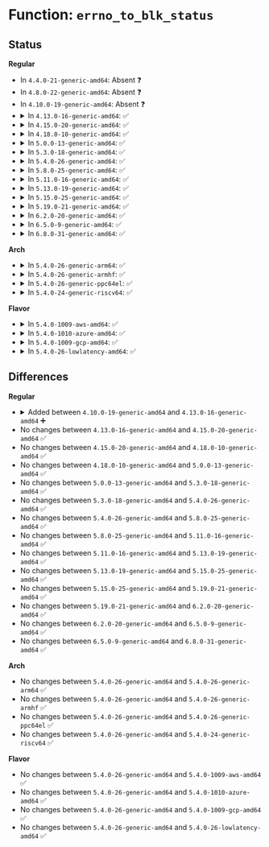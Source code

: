 # Function: <code>errno_to_blk_status</code>

## Status
<b>Regular</b>
<ul>
<li>
In <code>4.4.0-21-generic-amd64</code>: Absent ❓
</li>
<li>
In <code>4.8.0-22-generic-amd64</code>: Absent ❓
</li>
<li>
In <code>4.10.0-19-generic-amd64</code>: Absent ❓
</li>
<li>
<details>
<summary>In <code>4.13.0-16-generic-amd64</code>: ✅</summary>

```c
blk_status_t errno_to_blk_status(int errno)
```

```json
{
  "name": "errno_to_blk_status",
  "collision_type": "Unique Global",
  "inline_type": "No",
  "funcs": [
    {
      "addr": 18446744071583169232,
      "name": "errno_to_blk_status",
      "external": true,
      "loc": "block/blk-core.c:155",
      "file": "block/blk-core.c",
      "inline": "seen, unknown",
      "caller_inline": [],
      "caller_func": [
        "drivers/md/dm.c:__split_and_process_bio"
      ]
    }
  ],
  "symbols": [
    {
      "addr": 18446744071583169232,
      "name": "errno_to_blk_status",
      "section": ".text",
      "bind": "STB_GLOBAL",
      "size": 63
    }
  ]
}
```
</details>
</li>
<li>
<details>
<summary>In <code>4.15.0-20-generic-amd64</code>: ✅</summary>

```c
blk_status_t errno_to_blk_status(int errno)
```

```json
{
  "name": "errno_to_blk_status",
  "collision_type": "Unique Global",
  "inline_type": "No",
  "funcs": [
    {
      "addr": 18446744071583344128,
      "name": "errno_to_blk_status",
      "external": true,
      "loc": "block/blk-core.c:155",
      "file": "block/blk-core.c",
      "inline": "seen, unknown",
      "caller_inline": [],
      "caller_func": [
        "drivers/md/dm.c:__split_and_process_bio"
      ]
    }
  ],
  "symbols": [
    {
      "addr": 18446744071583344128,
      "name": "errno_to_blk_status",
      "section": ".text",
      "bind": "STB_GLOBAL",
      "size": 63
    }
  ]
}
```
</details>
</li>
<li>
<details>
<summary>In <code>4.18.0-10-generic-amd64</code>: ✅</summary>

```c
blk_status_t errno_to_blk_status(int errno)
```

```json
{
  "name": "errno_to_blk_status",
  "collision_type": "Unique Global",
  "inline_type": "No",
  "funcs": [
    {
      "addr": 18446744071583553584,
      "name": "errno_to_blk_status",
      "external": true,
      "loc": "block/blk-core.c:228",
      "file": "block/blk-core.c",
      "inline": "seen, unknown",
      "caller_inline": [],
      "caller_func": [
        "drivers/md/dm.c:__process_bio",
        "drivers/md/dm.c:__split_and_process_bio"
      ]
    }
  ],
  "symbols": [
    {
      "addr": 18446744071583553584,
      "name": "errno_to_blk_status",
      "section": ".text",
      "bind": "STB_GLOBAL",
      "size": 63
    }
  ]
}
```
</details>
</li>
<li>
<details>
<summary>In <code>5.0.0-13-generic-amd64</code>: ✅</summary>

```c
blk_status_t errno_to_blk_status(int errno)
```

```json
{
  "name": "errno_to_blk_status",
  "collision_type": "Unique Global",
  "inline_type": "No",
  "funcs": [
    {
      "addr": 18446744071583674208,
      "name": "errno_to_blk_status",
      "external": true,
      "loc": "block/blk-core.c:146",
      "file": "block/blk-core.c",
      "inline": "seen, unknown",
      "caller_inline": [],
      "caller_func": [
        "drivers/md/dm.c:__process_bio",
        "drivers/md/dm.c:__split_and_process_bio"
      ]
    }
  ],
  "symbols": [
    {
      "addr": 18446744071583674208,
      "name": "errno_to_blk_status",
      "section": ".text",
      "bind": "STB_GLOBAL",
      "size": 63
    }
  ]
}
```
</details>
</li>
<li>
<details>
<summary>In <code>5.3.0-18-generic-amd64</code>: ✅</summary>

```c
blk_status_t errno_to_blk_status(int errno)
```

```json
{
  "name": "errno_to_blk_status",
  "collision_type": "Unique Global",
  "inline_type": "No",
  "funcs": [
    {
      "addr": 18446744071583862976,
      "name": "errno_to_blk_status",
      "external": true,
      "loc": "block/blk-core.c:184",
      "file": "block/blk-core.c",
      "inline": "seen, unknown",
      "caller_inline": [],
      "caller_func": [
        "drivers/md/dm.c:__process_bio",
        "drivers/md/dm.c:__split_and_process_bio"
      ]
    }
  ],
  "symbols": [
    {
      "addr": 18446744071583862976,
      "name": "errno_to_blk_status",
      "section": ".text",
      "bind": "STB_GLOBAL",
      "size": 49
    }
  ]
}
```
</details>
</li>
<li>
<details>
<summary>In <code>5.4.0-26-generic-amd64</code>: ✅</summary>

```c
blk_status_t errno_to_blk_status(int errno)
```

```json
{
  "name": "errno_to_blk_status",
  "collision_type": "Unique Global",
  "inline_type": "No",
  "funcs": [
    {
      "addr": 18446744071583965872,
      "name": "errno_to_blk_status",
      "external": true,
      "loc": "block/blk-core.c:187",
      "file": "block/blk-core.c",
      "inline": "seen, unknown",
      "caller_inline": [],
      "caller_func": [
        "drivers/md/dm.c:__process_bio",
        "drivers/md/dm.c:__split_and_process_bio"
      ]
    }
  ],
  "symbols": [
    {
      "addr": 18446744071583965872,
      "name": "errno_to_blk_status",
      "section": ".text",
      "bind": "STB_GLOBAL",
      "size": 49
    }
  ]
}
```
</details>
</li>
<li>
<details>
<summary>In <code>5.8.0-25-generic-amd64</code>: ✅</summary>

```c
blk_status_t errno_to_blk_status(int errno)
```

```json
{
  "name": "errno_to_blk_status",
  "collision_type": "Unique Global",
  "inline_type": "No",
  "funcs": [
    {
      "addr": 18446744071584354160,
      "name": "errno_to_blk_status",
      "external": true,
      "loc": "block/blk-core.c:195",
      "file": "block/blk-core.c",
      "inline": "seen, unknown",
      "caller_inline": [],
      "caller_func": [
        "fs/iomap/buffered-io.c:iomap_submit_ioend",
        "block/keyslot-manager.c:blk_ksm_get_slot_for_key",
        "drivers/block/loop.c:lo_complete_rq",
        "drivers/md/dm.c:__process_bio",
        "drivers/md/dm.c:__split_and_process_bio"
      ]
    }
  ],
  "symbols": [
    {
      "addr": 18446744071584354160,
      "name": "errno_to_blk_status",
      "section": ".text",
      "bind": "STB_GLOBAL",
      "size": 49
    }
  ]
}
```
</details>
</li>
<li>
<details>
<summary>In <code>5.11.0-16-generic-amd64</code>: ✅</summary>

```c
blk_status_t errno_to_blk_status(int errno)
```

```json
{
  "name": "errno_to_blk_status",
  "collision_type": "Unique Global",
  "inline_type": "No",
  "funcs": [
    {
      "addr": 18446744071584472064,
      "name": "errno_to_blk_status",
      "external": true,
      "loc": "block/blk-core.c:198",
      "file": "block/blk-core.c",
      "inline": "seen, unknown",
      "caller_inline": [],
      "caller_func": [
        "fs/iomap/buffered-io.c:iomap_submit_ioend",
        "block/keyslot-manager.c:blk_ksm_get_slot_for_key",
        "drivers/block/loop.c:lo_complete_rq",
        "drivers/md/dm.c:__split_and_process_bio"
      ]
    }
  ],
  "symbols": [
    {
      "addr": 18446744071584472064,
      "name": "errno_to_blk_status",
      "section": ".text",
      "bind": "STB_GLOBAL",
      "size": 51
    }
  ]
}
```
</details>
</li>
<li>
<details>
<summary>In <code>5.13.0-19-generic-amd64</code>: ✅</summary>

```c
blk_status_t errno_to_blk_status(int errno)
```

```json
{
  "name": "errno_to_blk_status",
  "collision_type": "Unique Global",
  "inline_type": "No",
  "funcs": [
    {
      "addr": 18446744071584506976,
      "name": "errno_to_blk_status",
      "external": true,
      "loc": "block/blk-core.c:199",
      "file": "block/blk-core.c",
      "inline": "seen, unknown",
      "caller_inline": [],
      "caller_func": [
        "fs/iomap/buffered-io.c:iomap_submit_ioend",
        "block/keyslot-manager.c:blk_ksm_get_slot_for_key",
        "drivers/block/loop.c:lo_complete_rq",
        "drivers/md/dm.c:__split_and_process_bio"
      ]
    }
  ],
  "symbols": [
    {
      "addr": 18446744071584506976,
      "name": "errno_to_blk_status",
      "section": ".text",
      "bind": "STB_GLOBAL",
      "size": 51
    }
  ]
}
```
</details>
</li>
<li>
<details>
<summary>In <code>5.15.0-25-generic-amd64</code>: ✅</summary>

```c
blk_status_t errno_to_blk_status(int errno)
```

```json
{
  "name": "errno_to_blk_status",
  "collision_type": "Unique Global",
  "inline_type": "No",
  "funcs": [
    {
      "addr": 18446744071584917600,
      "name": "errno_to_blk_status",
      "external": true,
      "loc": "block/blk-core.c:194",
      "file": "block/blk-core.c",
      "inline": "seen, unknown",
      "caller_inline": [],
      "caller_func": [
        "fs/iomap/buffered-io.c:iomap_submit_ioend",
        "block/keyslot-manager.c:blk_ksm_get_slot_for_key",
        "drivers/block/loop.c:lo_complete_rq",
        "drivers/md/dm.c:__split_and_process_bio"
      ]
    }
  ],
  "symbols": [
    {
      "addr": 18446744071584917600,
      "name": "errno_to_blk_status",
      "section": ".text",
      "bind": "STB_GLOBAL",
      "size": 93
    }
  ]
}
```
</details>
</li>
<li>
<details>
<summary>In <code>5.19.0-21-generic-amd64</code>: ✅</summary>

```c
blk_status_t errno_to_blk_status(int errno)
```

```json
{
  "name": "errno_to_blk_status",
  "collision_type": "Unique Global",
  "inline_type": "No",
  "funcs": [
    {
      "addr": 18446744071585619440,
      "name": "errno_to_blk_status",
      "external": true,
      "loc": "block/blk-core.c:179",
      "file": "block/blk-core.c",
      "inline": "seen, unknown",
      "caller_inline": [],
      "caller_func": [
        "fs/iomap/buffered-io.c:iomap_submit_ioend",
        "block/blk-crypto-profile.c:blk_crypto_get_keyslot",
        "drivers/block/loop.c:lo_complete_rq"
      ]
    }
  ],
  "symbols": [
    {
      "addr": 18446744071585619440,
      "name": "errno_to_blk_status",
      "section": ".text",
      "bind": "STB_GLOBAL",
      "size": 113
    }
  ]
}
```
</details>
</li>
<li>
<details>
<summary>In <code>6.2.0-20-generic-amd64</code>: ✅</summary>

```c
blk_status_t errno_to_blk_status(int errno)
```

```json
{
  "name": "errno_to_blk_status",
  "collision_type": "Unique Global",
  "inline_type": "No",
  "funcs": [
    {
      "addr": 18446744071586389456,
      "name": "errno_to_blk_status",
      "external": true,
      "loc": "block/blk-core.c:177",
      "file": "block/blk-core.c",
      "inline": "seen, unknown",
      "caller_inline": [],
      "caller_func": [
        "fs/crypto/bio.c:fscrypt_decrypt_bio",
        "fs/iomap/buffered-io.c:iomap_submit_ioend",
        "block/blk-crypto-profile.c:blk_crypto_get_keyslot",
        "drivers/block/loop.c:lo_complete_rq"
      ]
    }
  ],
  "symbols": [
    {
      "addr": 18446744071586389456,
      "name": "errno_to_blk_status",
      "section": ".text",
      "bind": "STB_GLOBAL",
      "size": 113
    }
  ]
}
```
</details>
</li>
<li>
<details>
<summary>In <code>6.5.0-9-generic-amd64</code>: ✅</summary>

```c
blk_status_t errno_to_blk_status(int errno)
```

```json
{
  "name": "errno_to_blk_status",
  "collision_type": "Unique Global",
  "inline_type": "No",
  "funcs": [
    {
      "addr": 18446744071586636128,
      "name": "errno_to_blk_status",
      "external": true,
      "loc": "block/blk-core.c:180",
      "file": "block/blk-core.c",
      "inline": "seen, unknown",
      "caller_inline": [],
      "caller_func": [
        "fs/crypto/bio.c:fscrypt_decrypt_bio",
        "fs/iomap/buffered-io.c:iomap_submit_ioend",
        "block/blk-crypto-profile.c:blk_crypto_get_keyslot",
        "drivers/block/loop.c:lo_complete_rq"
      ]
    }
  ],
  "symbols": [
    {
      "addr": 18446744071586636128,
      "name": "errno_to_blk_status",
      "section": ".text",
      "bind": "STB_GLOBAL",
      "size": 113
    }
  ]
}
```
</details>
</li>
<li>
<details>
<summary>In <code>6.8.0-31-generic-amd64</code>: ✅</summary>

```c
blk_status_t errno_to_blk_status(int errno)
```

```json
{
  "name": "errno_to_blk_status",
  "collision_type": "Unique Global",
  "inline_type": "No",
  "funcs": [
    {
      "addr": 18446744071586907008,
      "name": "errno_to_blk_status",
      "external": true,
      "loc": "block/blk-core.c:181",
      "file": "block/blk-core.c",
      "inline": "seen, unknown",
      "caller_inline": [],
      "caller_func": [
        "fs/crypto/bio.c:fscrypt_decrypt_bio",
        "fs/iomap/buffered-io.c:iomap_submit_ioend",
        "block/blk-crypto-profile.c:blk_crypto_get_keyslot",
        "drivers/block/loop.c:lo_complete_rq"
      ]
    }
  ],
  "symbols": [
    {
      "addr": 18446744071586907008,
      "name": "errno_to_blk_status",
      "section": ".text",
      "bind": "STB_GLOBAL",
      "size": 113
    }
  ]
}
```
</details>
</li>
</ul>
<b>Arch</b>
<ul>
<li>
<details>
<summary>In <code>5.4.0-26-generic-arm64</code>: ✅</summary>

```c
blk_status_t errno_to_blk_status(int errno)
```

```json
{
  "name": "errno_to_blk_status",
  "collision_type": "Unique Global",
  "inline_type": "No",
  "funcs": [
    {
      "addr": 18446603336495789488,
      "name": "errno_to_blk_status",
      "external": true,
      "loc": "block/blk-core.c:187",
      "file": "block/blk-core.c",
      "inline": "seen, unknown",
      "caller_inline": [],
      "caller_func": [
        "drivers/md/dm.c:__process_bio",
        "drivers/md/dm.c:__split_and_process_bio"
      ]
    }
  ],
  "symbols": [
    {
      "addr": 18446603336495789488,
      "name": "errno_to_blk_status",
      "section": ".text",
      "bind": "STB_GLOBAL",
      "size": 108
    }
  ]
}
```
</details>
</li>
<li>
<details>
<summary>In <code>5.4.0-26-generic-armhf</code>: ✅</summary>

```c
blk_status_t errno_to_blk_status(int errno)
```

```json
{
  "name": "errno_to_blk_status",
  "collision_type": "Unique Global",
  "inline_type": "No",
  "funcs": [
    {
      "addr": 3229139884,
      "name": "errno_to_blk_status",
      "external": true,
      "loc": "block/blk-core.c:187",
      "file": "block/blk-core.c",
      "inline": "seen, unknown",
      "caller_inline": [],
      "caller_func": [
        "drivers/md/dm.c:__process_bio",
        "drivers/md/dm.c:__split_and_process_bio"
      ]
    }
  ],
  "symbols": [
    {
      "addr": 3229139884,
      "name": "errno_to_blk_status",
      "section": ".text",
      "bind": "STB_GLOBAL",
      "size": 80
    }
  ]
}
```
</details>
</li>
<li>
<details>
<summary>In <code>5.4.0-26-generic-ppc64el</code>: ✅</summary>

```c
blk_status_t errno_to_blk_status(int errno)
```

```json
{
  "name": "errno_to_blk_status",
  "collision_type": "Unique Global",
  "inline_type": "No",
  "funcs": [
    {
      "addr": 13835058055289968592,
      "name": "errno_to_blk_status",
      "external": true,
      "loc": "block/blk-core.c:187",
      "file": "block/blk-core.c",
      "inline": "seen, unknown",
      "caller_inline": [],
      "caller_func": [
        "drivers/md/dm.c:__process_bio",
        "drivers/md/dm.c:__split_and_process_bio"
      ]
    }
  ],
  "symbols": [
    {
      "addr": 13835058055289968592,
      "name": "errno_to_blk_status",
      "section": ".text",
      "bind": "STB_GLOBAL",
      "size": 88
    }
  ]
}
```
</details>
</li>
<li>
<details>
<summary>In <code>5.4.0-24-generic-riscv64</code>: ✅</summary>

```c
blk_status_t errno_to_blk_status(int errno)
```

```json
{
  "name": "errno_to_blk_status",
  "collision_type": "Unique Global",
  "inline_type": "No",
  "funcs": [
    {
      "addr": 18446743936274931720,
      "name": "errno_to_blk_status",
      "external": true,
      "loc": "block/blk-core.c:187",
      "file": "block/blk-core.c",
      "inline": "seen, unknown",
      "caller_inline": [],
      "caller_func": [
        "drivers/md/dm.c:__process_bio",
        "drivers/md/dm.c:__split_and_process_bio"
      ]
    }
  ],
  "symbols": [
    {
      "addr": 18446743936274931720,
      "name": "errno_to_blk_status",
      "section": ".text",
      "bind": "STB_GLOBAL",
      "size": 80
    }
  ]
}
```
</details>
</li>
</ul>
<b>Flavor</b>
<ul>
<li>
<details>
<summary>In <code>5.4.0-1009-aws-amd64</code>: ✅</summary>

```c
blk_status_t errno_to_blk_status(int errno)
```

```json
{
  "name": "errno_to_blk_status",
  "collision_type": "Unique Global",
  "inline_type": "No",
  "funcs": [
    {
      "addr": 18446744071583934608,
      "name": "errno_to_blk_status",
      "external": true,
      "loc": "block/blk-core.c:187",
      "file": "block/blk-core.c",
      "inline": "seen, unknown",
      "caller_inline": [],
      "caller_func": [
        "drivers/md/dm.c:__process_bio",
        "drivers/md/dm.c:__split_and_process_bio"
      ]
    }
  ],
  "symbols": [
    {
      "addr": 18446744071583934608,
      "name": "errno_to_blk_status",
      "section": ".text",
      "bind": "STB_GLOBAL",
      "size": 49
    }
  ]
}
```
</details>
</li>
<li>
<details>
<summary>In <code>5.4.0-1010-azure-amd64</code>: ✅</summary>

```c
blk_status_t errno_to_blk_status(int errno)
```

```json
{
  "name": "errno_to_blk_status",
  "collision_type": "Unique Global",
  "inline_type": "No",
  "funcs": [
    {
      "addr": 18446744071583871552,
      "name": "errno_to_blk_status",
      "external": true,
      "loc": "block/blk-core.c:187",
      "file": "block/blk-core.c",
      "inline": "seen, unknown",
      "caller_inline": [],
      "caller_func": [
        "drivers/nvdimm/pmem.c:pmem_make_request",
        "drivers/nvdimm/btt.c:btt_make_request",
        "drivers/md/dm.c:__process_bio",
        "drivers/md/dm.c:__split_and_process_bio"
      ]
    }
  ],
  "symbols": [
    {
      "addr": 18446744071583871552,
      "name": "errno_to_blk_status",
      "section": ".text",
      "bind": "STB_GLOBAL",
      "size": 49
    }
  ]
}
```
</details>
</li>
<li>
<details>
<summary>In <code>5.4.0-1009-gcp-amd64</code>: ✅</summary>

```c
blk_status_t errno_to_blk_status(int errno)
```

```json
{
  "name": "errno_to_blk_status",
  "collision_type": "Unique Global",
  "inline_type": "No",
  "funcs": [
    {
      "addr": 18446744071583918368,
      "name": "errno_to_blk_status",
      "external": true,
      "loc": "block/blk-core.c:187",
      "file": "block/blk-core.c",
      "inline": "seen, unknown",
      "caller_inline": [],
      "caller_func": [
        "drivers/md/dm.c:__process_bio",
        "drivers/md/dm.c:__split_and_process_bio"
      ]
    }
  ],
  "symbols": [
    {
      "addr": 18446744071583918368,
      "name": "errno_to_blk_status",
      "section": ".text",
      "bind": "STB_GLOBAL",
      "size": 49
    }
  ]
}
```
</details>
</li>
<li>
<details>
<summary>In <code>5.4.0-26-lowlatency-amd64</code>: ✅</summary>

```c
blk_status_t errno_to_blk_status(int errno)
```

```json
{
  "name": "errno_to_blk_status",
  "collision_type": "Unique Global",
  "inline_type": "No",
  "funcs": [
    {
      "addr": 18446744071584019760,
      "name": "errno_to_blk_status",
      "external": true,
      "loc": "block/blk-core.c:187",
      "file": "block/blk-core.c",
      "inline": "seen, unknown",
      "caller_inline": [],
      "caller_func": [
        "drivers/md/dm.c:__process_bio",
        "drivers/md/dm.c:__split_and_process_bio"
      ]
    }
  ],
  "symbols": [
    {
      "addr": 18446744071584019760,
      "name": "errno_to_blk_status",
      "section": ".text",
      "bind": "STB_GLOBAL",
      "size": 49
    }
  ]
}
```
</details>
</li>
</ul>

## Differences
<b>Regular</b>
<ul>
<li>
<details>
<summary>Added between <code>4.10.0-19-generic-amd64</code> and <code>4.13.0-16-generic-amd64</code> ➕</summary>

```c
blk_status_t errno_to_blk_status(int errno)
```
</details>
</li>
<li>
No changes between <code>4.13.0-16-generic-amd64</code> and <code>4.15.0-20-generic-amd64</code> ✅
</li>
<li>
No changes between <code>4.15.0-20-generic-amd64</code> and <code>4.18.0-10-generic-amd64</code> ✅
</li>
<li>
No changes between <code>4.18.0-10-generic-amd64</code> and <code>5.0.0-13-generic-amd64</code> ✅
</li>
<li>
No changes between <code>5.0.0-13-generic-amd64</code> and <code>5.3.0-18-generic-amd64</code> ✅
</li>
<li>
No changes between <code>5.3.0-18-generic-amd64</code> and <code>5.4.0-26-generic-amd64</code> ✅
</li>
<li>
No changes between <code>5.4.0-26-generic-amd64</code> and <code>5.8.0-25-generic-amd64</code> ✅
</li>
<li>
No changes between <code>5.8.0-25-generic-amd64</code> and <code>5.11.0-16-generic-amd64</code> ✅
</li>
<li>
No changes between <code>5.11.0-16-generic-amd64</code> and <code>5.13.0-19-generic-amd64</code> ✅
</li>
<li>
No changes between <code>5.13.0-19-generic-amd64</code> and <code>5.15.0-25-generic-amd64</code> ✅
</li>
<li>
No changes between <code>5.15.0-25-generic-amd64</code> and <code>5.19.0-21-generic-amd64</code> ✅
</li>
<li>
No changes between <code>5.19.0-21-generic-amd64</code> and <code>6.2.0-20-generic-amd64</code> ✅
</li>
<li>
No changes between <code>6.2.0-20-generic-amd64</code> and <code>6.5.0-9-generic-amd64</code> ✅
</li>
<li>
No changes between <code>6.5.0-9-generic-amd64</code> and <code>6.8.0-31-generic-amd64</code> ✅
</li>
</ul>
<b>Arch</b>
<ul>
<li>
No changes between <code>5.4.0-26-generic-amd64</code> and <code>5.4.0-26-generic-arm64</code> ✅
</li>
<li>
No changes between <code>5.4.0-26-generic-amd64</code> and <code>5.4.0-26-generic-armhf</code> ✅
</li>
<li>
No changes between <code>5.4.0-26-generic-amd64</code> and <code>5.4.0-26-generic-ppc64el</code> ✅
</li>
<li>
No changes between <code>5.4.0-26-generic-amd64</code> and <code>5.4.0-24-generic-riscv64</code> ✅
</li>
</ul>
<b>Flavor</b>
<ul>
<li>
No changes between <code>5.4.0-26-generic-amd64</code> and <code>5.4.0-1009-aws-amd64</code> ✅
</li>
<li>
No changes between <code>5.4.0-26-generic-amd64</code> and <code>5.4.0-1010-azure-amd64</code> ✅
</li>
<li>
No changes between <code>5.4.0-26-generic-amd64</code> and <code>5.4.0-1009-gcp-amd64</code> ✅
</li>
<li>
No changes between <code>5.4.0-26-generic-amd64</code> and <code>5.4.0-26-lowlatency-amd64</code> ✅
</li>
</ul>
